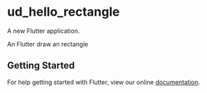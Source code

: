 # ud_hello_rectangle

A new Flutter application.

An Flutter draw an rectangle

## Getting Started

For help getting started with Flutter, view our online
[documentation](https://flutter.io/).
